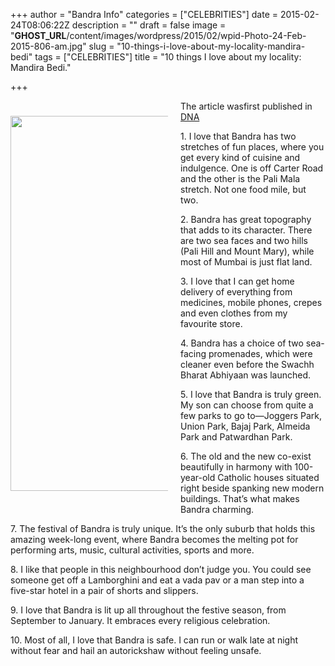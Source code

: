 +++
author = "Bandra Info"
categories = ["CELEBRITIES"]
date = 2015-02-24T08:06:22Z
description = ""
draft = false
image = "__GHOST_URL__/content/images/wordpress/2015/02/wpid-Photo-24-Feb-2015-806-am.jpg"
slug = "10-things-i-love-about-my-locality-mandira-bedi"
tags = ["CELEBRITIES"]
title = "10 things I love about my locality: Mandira Bedi."

+++


<figure class="content-image" style="box-sizing: border-box; margin: 10px 20px 20px 0px; padding: 0px; max-width: 50%; float: left;">
<div class="view view-article-images view-id-article_images view-display-id-block view-dom-id-d084fd99ecb1926445557d681e9cb7b5" style="box-sizing: border-box;">
<div class="view-content" style="box-sizing: border-box;">
<ul style="box-sizing: border-box; margin-bottom: 0px; padding-left: 0px; list-style-type: none;">
<li class="" style="box-sizing: border-box; padding-top: 0px; padding-bottom: 0px; padding-left: 0px; list-style: none;"><span style="-webkit-text-size-adjust: auto; background-color: rgba(255, 255, 255, 0);"><img loading="lazy" id="blogsy-1424745328230.5862" class="" src="https://i2.wp.com/static.dnaindia.com/sites/default/files/2015/02/16/311009-mandira.jpg?resize=600%2C600&#038;ssl=1" alt="" width="600" height="600" data-recalc-dims="1" /></span></li>
</ul>
</div>
</div>
</figure>
<p style="box-sizing: border-box;"><span style="-webkit-text-size-adjust: auto; background-color: rgba(255, 255, 255, 0);">The article wasfirst published in <a title="" href="https://www.dnaindia.com/mumbai/column-10-things-i-love-about-my-locality-mandira-bedi-2061506?" target="_self">DNA</a> </span></p>
<p style="box-sizing: border-box;"><span style="-webkit-text-size-adjust: auto; background-color: rgba(255, 255, 255, 0);">1. I love that Bandra has two stretches of fun places, where you get every kind of cuisine and indulgence. One is off Carter Road and the other is the Pali Mala stretch. Not one food mile, but two.</span></p>
<p style="box-sizing: border-box;"><span style="-webkit-text-size-adjust: auto; background-color: rgba(255, 255, 255, 0);">2. Bandra has great topography that adds to its character. There are two sea faces and two hills (Pali Hill and Mount Mary), while most of Mumbai is just flat land.</span></p>
<p style="box-sizing: border-box;"><span style="-webkit-text-size-adjust: auto; background-color: rgba(255, 255, 255, 0);">3. I love that I can get home delivery of everything from medicines, mobile phones, crepes and even clothes from my favourite store.</span></p>
<p style="box-sizing: border-box;"><span style="-webkit-text-size-adjust: auto; background-color: rgba(255, 255, 255, 0);">4. Bandra has a choice of two sea-facing promenades, which were cleaner even before the Swachh Bharat Abhiyaan was launched.</span></p>
<p style="box-sizing: border-box;"><span style="-webkit-text-size-adjust: auto; background-color: rgba(255, 255, 255, 0);">5. I love that Bandra is truly green. My son can choose from quite a few parks to go to—Joggers Park, Union Park, Bajaj Park, Almeida Park and Patwardhan Park.</span></p>
<p style="box-sizing: border-box;"><span style="-webkit-text-size-adjust: auto; background-color: rgba(255, 255, 255, 0);">6. The old and the new co-exist beautifully in harmony with 100-year-old Catholic houses situated right beside spanking new modern buildings. That&#8217;s what makes Bandra charming.</span></p>
<p style="box-sizing: border-box;"><span style="-webkit-text-size-adjust: auto; background-color: rgba(255, 255, 255, 0);">7. The festival of Bandra is truly unique. It&#8217;s the only suburb that holds this amazing week-long event, where Bandra becomes the melting pot for performing arts, music, cultural activities, sports and more.</span></p>
<p style="box-sizing: border-box;"><span style="-webkit-text-size-adjust: auto; background-color: rgba(255, 255, 255, 0);">8. I like that people in this neighbourhood don&#8217;t judge you. You could see someone get off a Lamborghini and eat a vada pav or a man step into a five-star hotel in a pair of shorts and slippers.</span></p>
<p style="box-sizing: border-box;"><span style="-webkit-text-size-adjust: auto; background-color: rgba(255, 255, 255, 0);">9. I love that Bandra is lit up all throughout the festive season, from September to January. It embraces every religious celebration.</span></p>
<p style="box-sizing: border-box;"><span style="-webkit-text-size-adjust: auto; background-color: rgba(255, 255, 255, 0);">10. Most of all, I love that Bandra is safe. I can run or walk late at night without fear and hail an autorickshaw without feeling unsafe.</span></p>
<p>&nbsp;</p>



